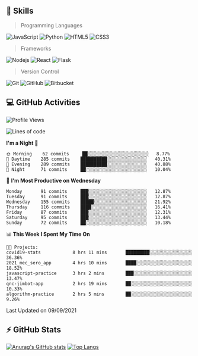 ## :rocket: Skills<br/>

> Programming Languages

![JavaScript](https://img.shields.io/badge/-JavaScript-%23F7DF1C?style=for-the-badge&logo=javascript&logoColor=white)
![Python](https://img.shields.io/badge/python%20-%2314354C.svg?&style=for-the-badge&logo=python&logoColor=white)
![HTML5](https://img.shields.io/badge/html5%20-%23E34F26.svg?&style=for-the-badge&logo=html5&logoColor=white)
![CSS3](https://img.shields.io/badge/css3%20-%231572B6.svg?&style=for-the-badge&logo=css3&logoColor=white)

> Frameworks

![Nodejs](https://img.shields.io/badge/node.js%20-%2343853D.svg?&style=for-the-badge&logo=node.js&logoColor=white)
![React](https://img.shields.io/badge/React-20232A?style=for-the-badge&logo=react&logoColor=61DAFB)
![Flask](https://img.shields.io/badge/flask%20-%23000.svg?&style=for-the-badge&logo=flask&logoColor=white)

> Version Control

![Git](https://img.shields.io/badge/git%20-%23F05033.svg?&style=for-the-badge&logo=git&logoColor=white)
![GitHub](https://img.shields.io/badge/github%20-%23121011.svg?&style=for-the-badge&logo=github&logoColor=white)
![Bitbucket](https://img.shields.io/badge/bitbucket%20-%230047B3.svg?&style=for-the-badge&logo=bitbucket&logoColor=white)

## :computer: GitHub Activities<br/>

<!--START_SECTION:waka-->
![Profile Views](http://img.shields.io/badge/Profile%20Views-10-blue)

![Lines of code](https://img.shields.io/badge/From%20Hello%20World%20I%27ve%20Written-909048%20lines%20of%20code-blue)

**I'm a Night 🦉** 

```text
🌞 Morning    62 commits     ██░░░░░░░░░░░░░░░░░░░░░░░   8.77% 
🌆 Daytime    285 commits    ██████████░░░░░░░░░░░░░░░   40.31% 
🌃 Evening    289 commits    ██████████░░░░░░░░░░░░░░░   40.88% 
🌙 Night      71 commits     ██░░░░░░░░░░░░░░░░░░░░░░░   10.04%

```
📅 **I'm Most Productive on Wednesday** 

```text
Monday       91 commits     ███░░░░░░░░░░░░░░░░░░░░░░   12.87% 
Tuesday      91 commits     ███░░░░░░░░░░░░░░░░░░░░░░   12.87% 
Wednesday    155 commits    █████░░░░░░░░░░░░░░░░░░░░   21.92% 
Thursday     116 commits    ████░░░░░░░░░░░░░░░░░░░░░   16.41% 
Friday       87 commits     ███░░░░░░░░░░░░░░░░░░░░░░   12.31% 
Saturday     95 commits     ███░░░░░░░░░░░░░░░░░░░░░░   13.44% 
Sunday       72 commits     ██░░░░░░░░░░░░░░░░░░░░░░░   10.18%

```


📊 **This Week I Spent My Time On** 

```text
🐱‍💻 Projects: 
covid19-stats            8 hrs 11 mins       █████████░░░░░░░░░░░░░░░░   36.36% 
2021_mec_sero_app        4 hrs 10 mins       ████░░░░░░░░░░░░░░░░░░░░░   18.52% 
javascript-practice      3 hrs 2 mins        ███░░░░░░░░░░░░░░░░░░░░░░   13.47% 
qnc-jimbot-app           2 hrs 19 mins       ██░░░░░░░░░░░░░░░░░░░░░░░   10.33% 
algorithm-practice       2 hrs 5 mins        ██░░░░░░░░░░░░░░░░░░░░░░░   9.26%

```


 Last Updated on 09/09/2021
<!--END_SECTION:waka-->


## :zap: GitHub Stats<br/>
    
[![Anurag's GitHub stats](https://github-readme-stats.vercel.app/api?username=star6973&show_icons=true&theme=prussian)](https://github.com/star6973/github-readme-stats)
[![Top Langs](https://github-readme-stats.vercel.app/api/top-langs/?username=star6973&layout=compact&hide=jupyter%20notebook,html,css,scss&langs_count=4&theme=prussian)](https://github.com/star6973/github-readme-stats)
